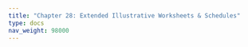 ```yaml
---
title: "Chapter 28: Extended Illustrative Worksheets & Schedules"
type: docs
nav_weight: 98000
---
```

